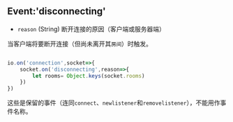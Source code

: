 ## Event:'disconnecting'

- `reason` (String) 断开连接的原因（客户端或服务器端）

当客户端将要断开连接（但尚未离开其`房间`）时触发。


```js

io.on('connection',socket=>{
    socket.on('disconnecting',reason=>{
        let rooms= Object.keys(socket.rooms)
    })
})
```

这些是保留的事件（连同`connect`、`newlistener`和`removelistener`），不能用作事件名称。